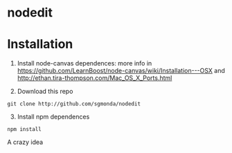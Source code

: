 nodedit
=======

# Installation

1) Install node-canvas dependences: more info in https://github.com/LearnBoost/node-canvas/wiki/Installation---OSX and http://ethan.tira-thompson.com/Mac_OS_X_Ports.html

2) Download this repo
````
git clone http://github.com/sgmonda/nodedit
````

3) Install npm dependences
````
npm install
````



A crazy idea
